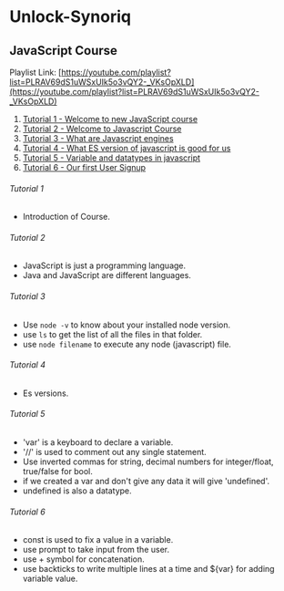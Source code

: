 # Unlock-Synoriq

## JavaScript Course
Playlist Link: [https://youtube.com/playlist?list=PLRAV69dS1uWSxUIk5o3vQY2-_VKsOpXLD](https://youtube.com/playlist?list=PLRAV69dS1uWSxUIk5o3vQY2-_VKsOpXLD)

1. [Tutorial 1 - Welcome to new JavaScript course](#tutorial-1)
2. [Tutorial 2 - Welcome to Javascript Course](#tutorial-2)
3. [Tutorial 3 - What are Javascript engines](#tutorial-3)
4. [Tutorial 4 - What ES version of javascript is good for us](#tutorial-4)
5. [Tutorial 5 - Variable and datatypes in javascript](#tutorial-5)
6. [Tutorial 6 - Our first User Signup](#tutorial-6)

###### Tutorial 1
* Introduction of Course.
###### Tutorial 2
* JavaScript is just a programming language.
* Java and JavaScript are different languages.
###### Tutorial 3
* Use `node -v` to know about your installed node version.
* use `ls` to get the list of all the files in that folder.
* use `node filename` to execute any node (javascript) file.
###### Tutorial 4
* Es versions.
###### Tutorial 5
* 'var' is a keyboard to declare a variable.
* '//' is used to comment out any single statement.
* Use inverted commas for string, decimal numbers for integer/float, true/false for bool.
* if we created a var and don't give any data it will give 'undefined'.
* undefined is also a datatype.
###### Tutorial 6
* const is used to fix a value in a variable.
* use prompt to take input from the user.
* use + symbol for concatenation.
* use backticks to write multiple lines at a time and ${var} for adding variable value.
